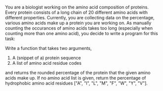 You are a biologist working on the amino acid  composition of proteins. Every protein consists of a long chain of 20 different amino acids with different properties. 
Currently, you are collecting data on the percentage, various amino acids make up a protein you are working on. As manually counting the occurances of amino acids takes too long (especially when counting more than one amino acid), you decide to write a program for this task:

Write a function that takes two arguments,
 1. A (snippet of a) protein sequence
 2. A list of amino acid residue codes 

and returns the rounded percentage of the protein that the given amino acids make up. 
If no amino acid list is given, return the percentage of hydrophobic amino acid residues ["A", "I", "L", "M", "F", "W", "Y", "V"].
